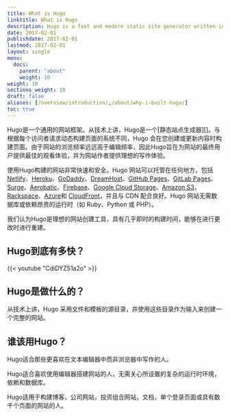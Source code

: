 ```yaml
---
title: What is Hugo
linktitle: What is Hugo
description: Hugo is a fast and modern static site generator written in Go, and designed to make website creation fun again.
date: 2017-02-01
publishdate: 2017-02-01
lastmod: 2017-02-01
layout: single
menu:
  docs:
    parent: "about"
    weight: 10
weight: 10
sections_weight: 10
draft: false
aliases: [/overview/introduction/,/about/why-i-built-hugo/]
toc: true
---
```


Hugo是一个通用的网站框架。从技术上讲，Hugo是一个[静态站点生成器][]。与根据每个访问者请求动态构建页面的系统不同，Hugo 会在您创建或更新内容时构建页面。由于网站的浏览频率远远高于编辑频率，因此Hugo旨在为网站的最终用户提供最佳的观看体验，并为网站作者提供理想的写作体验。

使用Hugo构建的网站非常快速和安全。Hugo 网站可以托管在任何地方，包括 [Netlify][]、[Heroku][]、[GoDaddy][]、[DreamHost][]、[GitHub Pages][]、[GitLab Pages][]、[Surge][]、[Aerobatic][]、[Firebase][]、[Google Cloud Storage][]、[Amazon S3][]、[Rackspace][]、[Azure][]和 [CloudFront][]，并且与 CDN 配合良好。Hugo 网站无需数据库或依赖昂贵的运行时（如 Ruby、Python 或 PHP）。

我们认为Hugo是理想的网站创建工具，具有几乎即时的构建时间，能够在进行更改时进行重建。

## Hugo到底有多快？
{{< youtube "CdiDYZ51a2o" >}}

## Hugo是做什么的？

从技术上讲，Hugo 采用文件和模板的源目录，并使用这些目录作为输入来创建一个完整的网站。

## 谁该用Hugo？

Hugo适合那些更喜欢在文本编辑器中而非浏览器中写作的人。

Hugo适合喜欢使用编辑器搭建网站的人，无需关心所设置的复杂的运行时环境，依赖和数据库。

Hugo适用于构建博客，公司网站，投资组合网站，文档，单个登录页面或具有数千个页面的网站的人。

[@spf13]: https://twitter.com/spf13
[Aerobatic]: https://www.aerobatic.com/
[Amazon S3]: https://aws.amazon.com/s3/
[Azure]: https://docs.microsoft.com/en-us/azure/storage/blobs/storage-blob-static-website
[CloudFront]: https://aws.amazon.com/cloudfront/ "Amazon CloudFront"
[DreamHost]: https://www.dreamhost.com/
[Firebase]: https://firebase.google.com/docs/hosting/ "Firebase static hosting"
[GitHub Pages]: https://pages.github.com/
[GitLab Pages]: https://about.gitlab.com/features/pages/
[Go language]: https://golang.org/
[GoDaddy]: https://www.godaddy.com/ "GoDaddy.com Hosting"
[Google Cloud Storage]: https://cloud.google.com/storage/
[Heroku]: https://www.heroku.com/
[Jekyll]: https://jekyllrb.com/
[Middleman]: https://middlemanapp.com/
[Nanoc]: https://nanoc.ws/
[Netlify]: https://netlify.com
[Rackspace]: https://www.rackspace.com/cloud/files
[Surge]: https://surge.sh
[contributing to it]: https://github.com/gohugoio/hugo
[rackspace]: https://www.rackspace.com/openstack/public/files
[static site generator]: /about/benefits/
